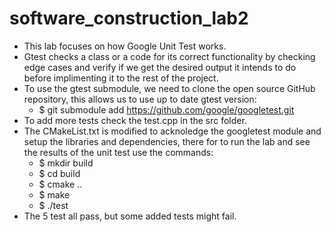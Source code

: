 # software_construction_lab2
- This lab focuses on how Google Unit Test works.
- Gtest checks a class or a code for its correct functionality by checking edge cases and verify if we get the desired output it intends to do before implimenting it to the rest of the project.
- To use the gtest submodule, we need to clone the open source GitHub repository, this allows us to use up to date gtest version:
  - $ git submodule add https://github.com/google/googletest.git
- To add more tests check the test.cpp in the src folder. 
- The CMakeList.txt is modified to acknoledge the googletest module and setup the libraries and dependencies, there for to run the lab and see the results of the unit test use the commands:
  - $ mkdir build
  - $ cd build
  - $ cmake ..
  - $ make
  - $ ./test
- The 5 test all pass, but some added tests might fail.  

